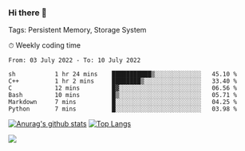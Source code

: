 ### Hi there 👋

Tags: Persistent Memory, Storage System

<!--

[![Anurag's github stats](https://github-readme-stats.vercel.app/api?username=wwyf)](https://github.com/anuraghazra/github-readme-stats)

[![Anurag's github stats](https://github-readme-stats.vercel.app/api?username=wwyf&count_private=true)](https://github.com/anuraghazra/github-readme-stats)


[![Top Langs](https://github-readme-stats.vercel.app/api/top-langs/?username=wwyf&count_private=true&&hide=jupyter%20notebook,html)](https://github.com/anuraghazra/github-readme-stats)



-->


⏱ Weekly coding time

<!--START_SECTION:waka-->

```text
From: 03 July 2022 - To: 10 July 2022

sh           1 hr 24 mins    ███████████▒░░░░░░░░░░░░░   45.10 %
C++          1 hr 2 mins     ████████▒░░░░░░░░░░░░░░░░   33.40 %
C            12 mins         █▓░░░░░░░░░░░░░░░░░░░░░░░   06.56 %
Bash         10 mins         █▒░░░░░░░░░░░░░░░░░░░░░░░   05.71 %
Markdown     7 mins          █░░░░░░░░░░░░░░░░░░░░░░░░   04.25 %
Python       7 mins          █░░░░░░░░░░░░░░░░░░░░░░░░   03.98 %
```

<!--END_SECTION:waka-->



[![Anurag's github stats](https://github-readme-stats.vercel.app/api?username=wwyf&count_private=true&show_icons=true&hide_border=true)](https://github.com/anuraghazra/github-readme-stats) [![Top Langs](https://github-readme-stats.vercel.app/api/top-langs/?username=wwyf&count_private=true&hide=jupyter%20notebook,html,OpenEdge%20ABL&langs_count=10&layout=compact&hide_border=true)](https://github.com/anuraghazra/github-readme-stats)

<!--

[![willianrod's wakatime stats](https://github-readme-stats.vercel.app/api/wakatime?username=wwyf)](https://github.com/anuraghazra/github-readme-stats)


-->

![](https://hit.yhype.me/github/profile?user_id=23121291)
